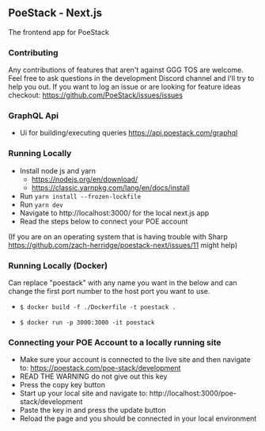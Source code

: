 ## PoeStack - Next.js

The frontend app for PoeStack


### Contributing
Any contributions of features that aren't against GGG TOS are welcome. Feel free to ask questions in the development Discord channel and I'll try to help you out. If you want to log an issue or are looking for feature ideas checkout: https://github.com/PoeStack/issues/issues


### GraphQL Api

- Ui for building/executing queries https://api.poestack.com/graphql

### Running Locally

- Install node js and yarn
  - https://nodejs.org/en/download/
  - https://classic.yarnpkg.com/lang/en/docs/install
- Run `yarn install --frozen-lockfile`
- Run `yarn dev`
- Navigate to http://localhost:3000/ for the local next.js app
- Read the steps below to connect your POE account

(If you are on an operating system that is having trouble with Sharp https://github.com/zach-herridge/poestack-next/issues/11 might help)

### Running Locally (Docker)

Can replace "poestack" with any name you want in the below and can change the first port number to the host port you want to use.

- `$ docker build -f ./Dockerfile -t poestack .`

- `$ docker run -p 3000:3000 -it poestack`

### Connecting your POE Account to a locally running site

- Make sure your account is connected to the live site and then navigate to: https://poestack.com/poe-stack/development
- READ THE WARNING do not give out this key
- Press the copy key button
- Start up your local site and navigate to: http://localhost:3000/poe-stack/development
- Paste the key in and press the update button
- Reload the page and you should be connected in your local environment

